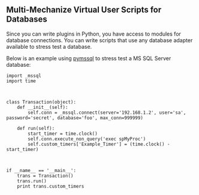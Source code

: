 ## Multi-Mechanize Virtual User Scripts for Databases ##

Since you can write plugins in Python, you have access to modules for database connections.  You can write scripts that use any database adapter available to stress test a database.

Below is an example using [pymssql](http://pymssql.sourceforge.net/) to stress test a MS SQL Server database:

```
import _mssql
import time



class Transaction(object):
    def __init__(self):
        self.conn = _mssql.connect(server='192.168.1.2', user='sa', password='secret', database='foo', max_conn=999999)                     
                                  
    def run(self):
        start_timer = time.clock()
        self.conn.execute_non_query('exec spMyProc')  
        self.custom_timers['Example_Timer'] = (time.clock() - start_timer)


 
if __name__ == '__main__':
    trans = Transaction()
    trans.run()
    print trans.custom_timers
```